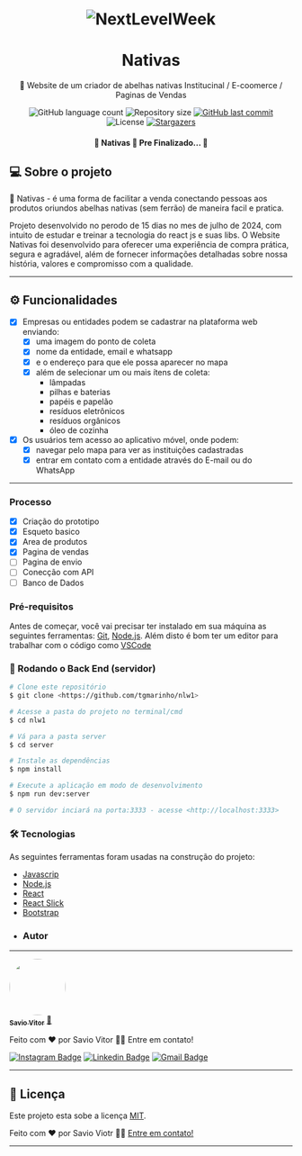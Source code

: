 <h1 align="center">
  <img alt="NextLevelWeek" title="#NextLevelWeek" src="./assets/banner.png" />
</h1>
<h1 align="center">Nativas</h1>
<p align="center"> 🍯 Website de um criador de abelhas nativas Institucinal / E-coomerce / Paginas de Vendas</p>

<p align="center">
  <img alt="GitHub language count" src="https://img.shields.io/github/languages/count/saviovitoralves/nativas?color=%2304D361">

  <img alt="Repository size" src="https://img.shields.io/github/repo-size/saviovitoralves/nativas">

  <a href="https://github.com/tgmarinho/README-ecoleta/commits/master">
    <img alt="GitHub last commit" src="https://img.shields.io/github/last-commit/saviovitoralves/nativas">
  </a>
    
   <img alt="License" src="https://img.shields.io/badge/license-MIT-brightgreen">
   <a href="https://github.com/saviovitoralves/nativas/stargazers">
    <img alt="Stargazers" src="https://img.shields.io/github/stars/saviovitoralves/nativas?style=social">
  </a>
  
</p>

<h4 align="center"> 
	🚧  Nativas 🚀 Pre Finalizado...  🚧
</h4>

## 💻 Sobre o projeto

🍯 Nativas - é uma forma de facilitar a venda conectando pessoas aos produtos oriundos abelhas nativas (sem ferrão) de maneira facil e pratica.


Projeto desenvolvido no perodo de 15 dias no mes de julho de 2024, com intuito de estudar e treinar a tecnologia do react js e suas libs.
O Website Nativas foi desenvolvido para oferecer uma experiência de compra prática, segura e agradável, além de fornecer informações detalhadas sobre nossa história, valores e compromisso com a qualidade.

---

## ⚙️ Funcionalidades

- [x] Empresas ou entidades podem se cadastrar na plataforma web enviando:
  - [x] uma imagem do ponto de coleta
  - [x] nome da entidade, email e whatsapp
  - [x] e o endereço para que ele possa aparecer no mapa
  - [x] além de selecionar um ou mais ítens de coleta: 
    - lâmpadas
    - pilhas e baterias
    - papéis e papelão
    - resíduos eletrônicos
    - resíduos orgânicos
    - óleo de cozinha

- [x] Os usuários tem acesso ao aplicativo móvel, onde podem:
  - [x] navegar pelo mapa para ver as instituições cadastradas
  - [x] entrar em contato com a entidade através do E-mail ou do WhatsApp

---

### Processo
- [x] Criação do prototipo
- [x] Esqueto basico
- [x] Area de produtos
- [x] Pagina de vendas
- [ ] Pagina de envio
- [ ] Conecção com API
- [ ] Banco de Dados

### Pré-requisitos

Antes de começar, você vai precisar ter instalado em sua máquina as seguintes ferramentas:
[Git](https://git-scm.com), [Node.js](https://nodejs.org/en/). 
Além disto é bom ter um editor para trabalhar com o código como [VSCode](https://code.visualstudio.com/)

### 🎲 Rodando o Back End (servidor)

```bash
# Clone este repositório
$ git clone <https://github.com/tgmarinho/nlw1>

# Acesse a pasta do projeto no terminal/cmd
$ cd nlw1

# Vá para a pasta server
$ cd server

# Instale as dependências
$ npm install

# Execute a aplicação em modo de desenvolvimento
$ npm run dev:server

# O servidor inciará na porta:3333 - acesse <http://localhost:3333>
```

### 🛠 Tecnologias

As seguintes ferramentas foram usadas na construção do projeto:

- [Javascrip](https://developer.mozilla.org/pt-BR/docs/Web/JavaScript)
- [Node.js](https://nodejs.org/en/)
- [React](https://pt-br.reactjs.org/)
- [React Slick](https://react-slick.neostack.com/)
- [Bootstrap](https://getbootstrap.com/)
- ### Autor
---

<a href="https://blog.rocketseat.com.br/author/thiago/">
 <img style="border-radius: 50%;" src="https://avatars3.githubusercontent.com/u/380327?s=460&u=61b426b901b8fe02e12019b1fdb67bf0072d4f00&v=4" width="100px;" alt=""/>
 <br />
 <sub><b>Savio Vitor</b></sub></a> <a href="https://blog.rocketseat.com.br/author/thiago//" title="Rocketseat">🚀</a>


Feito com ❤️ por Savio Vitor 👋🏽 Entre em contato!

[![Instagram Badge](https://img.shields.io/badge/-@saviovitoralves-%237519C1?style=flat-square&labelColor=%237519C1&logo=Instagram&logoColor=white&link=https://instagram.com/saviovitoralves)](https://instagram.com/saviovitoralves) [![Linkedin Badge](https://img.shields.io/badge/-Savio_Vitor-blue?style=flat-square&logo=Linkedin&logoColor=white&link=https://www.linkedin.com/in/saviovitoralves/)](https://www.linkedin.com/in/saviovitoralves/) 
[![Gmail Badge](https://img.shields.io/badge/-saviovitor2@gmail.com-c14438?style=flat-square&logo=Gmail&logoColor=white&link=mailto:saviovitor2@gmail.com)](mailto:saviovitor2@gmail.com)


---

## 📝 Licença

Este projeto esta sobe a licença [MIT](./LICENSE).

Feito com ❤️ por Savio Viotr 👋🏽 [Entre em contato!](https://www.linkedin.com/in/saviovioralves/)

---
